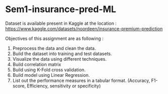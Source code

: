 # Sem1-insurance-pred-ML
Dataset is available present in Kaggle at the location :
https://www.kaggle.com/datasets/noordeen/insurance-premium-prediction

Objectives of this assignment are as following :
1) Preprocess the data and clean the data.
2) Build the dataset into training and test datasets.
3) Visualize the data using different techniques.
4) Build correlation matrix
5) Build using K-Fold cross validation.
6) Build model using Linear Regression.
7) List out the performance measures in a tabular format. (Accuracy, F1-score, Efficiency, sensitivity or specificity)
